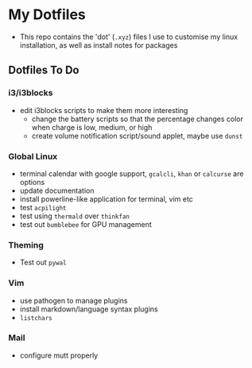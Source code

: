 # My Dotfiles
* This repo contains the 'dot' (`.xyz`) files I use to customise my linux installation, as well as install notes for packages

## Dotfiles To Do

### i3/i3blocks
- edit i3blocks scripts to make them more interesting
  - change the battery scripts so that the percentage changes color when charge is low, medium, or high  
  - create volume notification script/sound applet, maybe use `dunst`

### Global Linux
- terminal calendar with google support, `gcalcli`, `khan` or `calcurse` are options
- update documentation
- install powerline-like application for terminal, vim etc
- test `acpilight`
- test using `thermald` over `thinkfan`
- test out `bumblebee` for GPU management

### Theming
- Test out `pywal`

### Vim
- use pathogen to manage plugins
- install markdown/language syntax plugins
- `listchars`

### Mail
- configure mutt properly
